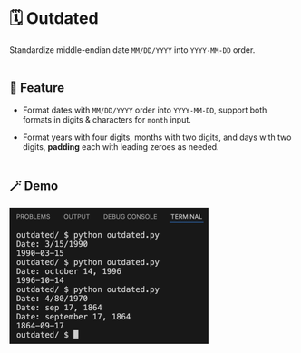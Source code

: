 # 🗓️ Outdated
Standardize middle-endian date `MM/DD/YYYY` into `YYYY-MM-DD` order.<br/><br/>

## 🔢 Feature
- Format dates with `MM/DD/YYYY` order into `YYYY-MM-DD`, support both formats in digits & characters for `month` input.
+ Format years with four digits, months with two digits, and days with two digits, __padding__ each with leading zeroes as needed.<br/><br/>

## 🪄 Demo
<img src="https://github.com/ayahkashif/Outdated/blob/main/demo.png" width="351" height="240">
